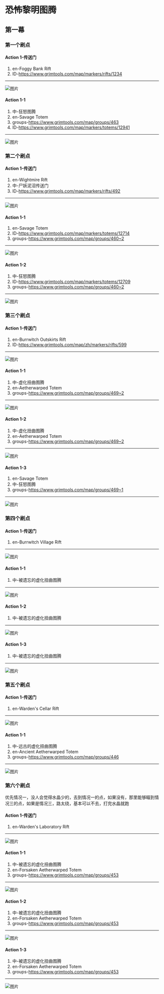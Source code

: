 # 恐怖黎明图腾
## 第一幕

### 第一个刷点
#### Action 1-传送门
1. en-Foggy Bank Rift
1. ID-<https://www.grimtools.com/map/markers/rifts/1234>
---
![图片](./img/01/pic-01.png)
#### Action 1-1
1. 中-狂怒图腾
1. en-Savage Totem
1. groups-<https://www.grimtools.com/map/groups/463>
1. ID-<https://www.grimtools.com/map/markers/totems/12941>
---
![图片](./img/01/pic-02.png)

### 第二个刷点
#### Action 1-传送门
1. en-Wightmire Rift
1. 中-尸妖泥沼传送门
1. ID-<https://www.grimtools.com/map/markers/rifts/492>
---
![图片](./img/01/pic-19.png)
#### Action 1-1
1. en-Savage Totem
1. ID-<https://www.grimtools.com/map/markers/totems/12714>
1. groups-<https://www.grimtools.com/map/groups/460~2>
---
![图片](./img/01/pic-13.png)
#### Action 1-2
1. 中-狂怒图腾
1. ID-<https://www.grimtools.com/map/markers/totems/12709>
1. groups-<https://www.grimtools.com/map/groups/460~2>
---
![图片](./img/01/pic-18.png)

### 第三个刷点
#### Action 1-传送门
1. en-Burrwitch Outskirts Rift
1. ID-<https://www.grimtools.com/map/zh/markers/rifts/599>
---
![图片](./img/01/pic-03.png)
#### Action 1-1
1. 中-虚化扭曲图腾
1. en-Aetherwarped Totem
1. groups-<https://www.grimtools.com/map/groups/469~2>
---
![图片](./img/01/pic-04.png)
#### Action 1-2
1. 中-虚化扭曲图腾
1. en-Aetherwarped Totem
1. groups-<https://www.grimtools.com/map/groups/469~2>
---
![图片](./img/01/pic-17.png)
#### Action 1-3
1. en-Savage Totem
1. 中-狂怒图腾
1. groups-<https://www.grimtools.com/map/groups/469~1>
---
![图片](./img/01/pic-11.png)


### 第四个刷点
#### Action 1-传送门
1. en-Burrwitch Village Rift
---
![图片](./img/01/pic-05.png)
#### Action 1-1
1. 中-被遗忘的虚化扭曲图腾
---
![图片](./img/01/pic-06.png)
#### Action 1-2
1. 中-被遗忘的虚化扭曲图腾
---
![图片](./img/01/pic-12.png)
#### Action 1-3
1. 中-被遗忘的虚化扭曲图腾
---
![图片](./img/01/pic-15.png)

### 第五个刷点
#### Action 1-传送门
1. en-Warden's Cellar Rift
---
![图片](./img/01/pic-07.png)
#### Action 1-1
1. 中-远古的虚化扭曲图腾
1. en-Ancient Aetherwarped Totem
1. groups-<https://www.grimtools.com/map/groups/446>
---
![图片](./img/01/pic-08.png)  

### 第六个刷点
优先情况一，没人会觉得水晶少的，去到情况一的点，如果没有，那里能够瞄到情况三的点，如果是情况三，路太绕，基本可以不去，打完水晶就跑

#### Action 1-传送门
1. en-Warden's Laboratory Rift
---
![图片](./img/01/pic-09.png)
#### Action 1-1
1. 中-被遗忘的虚化扭曲图腾
1. en-Forsaken Aetherwarped Totem
1. groups-<https://www.grimtools.com/map/groups/453>
---
![图片](./img/01/pic-14.png)
#### Action 1-2
1. 中-被遗忘的虚化扭曲图腾
1. en-Forsaken Aetherwarped Totem
1. groups-<https://www.grimtools.com/map/groups/453>
---
![图片](./img/01/pic-16.png)
#### Action 1-3
1. 中-被遗忘的虚化扭曲图腾
1. en-Forsaken Aetherwarped Totem
1. groups-<https://www.grimtools.com/map/groups/453>
---
![图片](./img/01/pic-10.png)